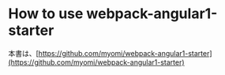 # How to use webpack-angular1-starter

本書は、[https://github.com/myomi/webpack-angular1-starter](https://github.com/myomi/webpack-angular1-starter)



